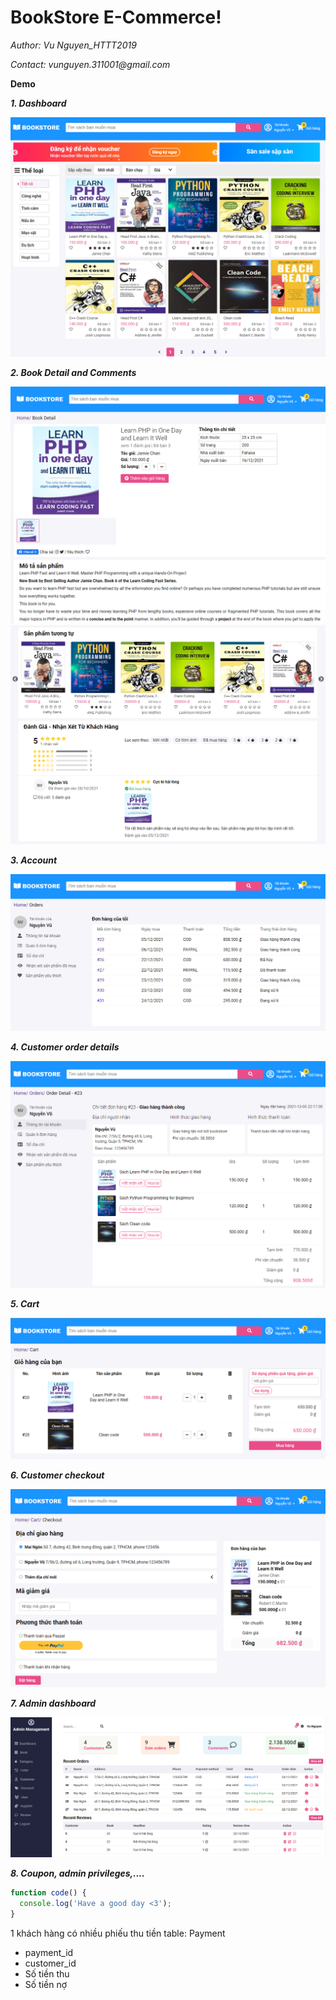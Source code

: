 # BookStore E-Commerce!

_Author: Vu Nguyen_HTTT2019_

_Contact: vunguyen.311001@gmail.com_

**Demo**

**_1. Dashboard_**

<img src="./public/frontend/images/demo1.png" alt="demo1"/>

**_2. Book Detail and Comments_**

<img src="./public/frontend/images/demo8.png" alt="demo1"/>

<img src="./public/frontend/images/demo7.png" alt="demo1"/>

**_3. Account_**

<img src="./public/frontend/images/demo2.png" alt="demo1"/>

**_4. Customer order details_**

<img src="./public/frontend/images/demo3.png" alt="demo1"/>

**_5. Cart_**

<img src="./public/frontend/images/demo4.png" alt="demo1"/>

**_6. Customer checkout_**

<img src="./public/frontend/images/demo5.png" alt="demo5"/>

**_7. Admin dashboard_**

<img src="./public/frontend/images/demo6.png" alt="demo5"/>

**_8. Coupon, admin privileges,...._**

```javascript
function code() {
  console.log('Have a good day <3');
}
```

1 khách hàng có nhiều phiếu thu tiền
table: Payment

- payment_id
- customer_id
- Số tiền thu
- Số tiền nợ

